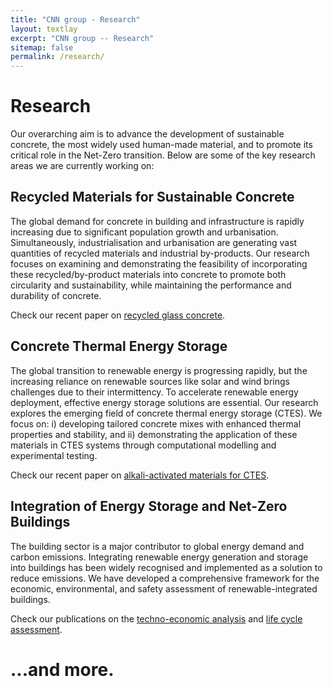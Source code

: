 ```yaml
---
title: "CNN group - Research"
layout: textlay
excerpt: "CNN group -- Research"
sitemap: false
permalink: /research/
---
```


# Research

Our overarching aim is to advance the development of sustainable concrete, the most widely used human-made material, and to promote its critical role in the Net-Zero transition. Below are some of the key research areas we are currently working on:

## Recycled Materials for Sustainable Concrete
The global demand for concrete in building and infrastructure is rapidly increasing due to significant population growth and urbanisation. Simultaneously, industrialisation and urbanisation are generating vast quantities of recycled materials and industrial by-products. Our research focuses on examining and demonstrating the feasibility of incorporating these recycled/by-product materials into concrete to promote both circularity and sustainability, while maintaining the performance and durability of concrete. 

Check our recent paper on [recycled glass concrete](https://www.sciencedirect.com/science/article/pii/S0950061824036183).

## Concrete Thermal Energy Storage
The global transition to renewable energy is progressing rapidly, but the increasing reliance on renewable sources like solar and wind brings challenges due to their intermittency. To accelerate renewable energy deployment, effective energy storage solutions are essential. Our research explores the emerging field of concrete thermal energy storage (CTES). We focus on: i) developing tailored concrete mixes with enhanced thermal properties and stability, and ii) demonstrating the application of these materials in CTES systems through computational modelling and experimental testing. 

Check our recent paper on [alkali-activated materials for CTES](https://www.sciencedirect.com/science/article/pii/S2666165924001285).

## Integration of Energy Storage and Net-Zero Buildings
The building sector is a major contributor to global energy demand and carbon emissions. Integrating renewable energy generation and storage into buildings has been widely recognised and implemented as a solution to reduce emissions. We have developed a comprehensive framework for the economic, environmental, and safety assessment of renewable-integrated buildings. 

Check our publications on the [techno-economic analysis](https://www.sciencedirect.com/science/article/pii/S0306261923001812) and [life cycle assessment](https://www.sciencedirect.com/science/article/pii/S0360544223034357).

# ...and more.
